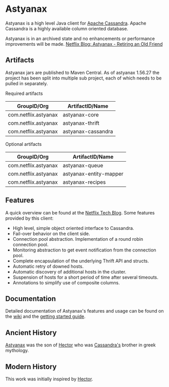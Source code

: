 Astyanax
========
Astyanax is a high level Java client for [Apache Cassandra](http://cassandra.apache.org).
Apache Cassandra is a highly available column oriented database.

Astyanax is in an archived state and no enhancements or performance improvements will be made. [Netflix Blog: Astyanax - Retiring an Old Friend](http://techblog.netflix.com/2016/02/astyanax-retiring-old-friend.html)

Artifacts
-------------------------------

Astyanax jars are published to Maven Central.  As of astyanax 1.56.27 the project has been split into multiple sub project, each of which needs to be pulled in separately.

Required artifacts

|GroupID/Org|ArtifactID/Name|
| --------- | ------------- |
|com.netflix.astyanax|astyanax-core|
|com.netflix.astyanax|astyanax-thrift|
|com.netflix.astyanax|astyanax-cassandra|

Optional artifacts

|GroupID/Org|ArtifactID/Name|
| --------- | ------------- |
|com.netflix.astyanax|astyanax-queue|
|com.netflix.astyanax|astyanax-entity-mapper|
|com.netflix.astyanax|astyanax-recipes|

Features
--------
A quick overview can be found at the [Netflix Tech Blog](http://techblog.netflix.com/2012/01/announcing-astyanax.html). Some features provided by this client:

* High level, simple object oriented interface to Cassandra.
* Fail-over behavior on the client side.
* Connection pool abstraction.  Implementation of a round robin connection pool.
* Monitoring abstraction to get event notification from the connection pool. 
* Complete encapsulation of the underlying Thrift API and structs.
* Automatic retry of downed hosts.
* Automatic discovery of additional hosts in the cluster.
* Suspension of hosts for a short period of time after several timeouts.
* Annotations to simplify use of composite columns.


Documentation
-------------
Detailed documentation of Astyanax's features and usage can be found on the [wiki](https://github.com/Netflix/astyanax/wiki) and the [getting started guide](https://github.com/Netflix/astyanax/wiki/Getting-Started).


Ancient History
---------------
[Astyanax](http://en.wikipedia.org/wiki/Astyanax) was the son of [Hector](http://en.wikipedia.org/wiki/Hector) who was [Cassandra's](http://en.wikipedia.org/wiki/Cassandra) brother in greek mythology. 


Modern History
----------------
This work was initially inspired by [Hector](https://github.com/hector-client/hector).

